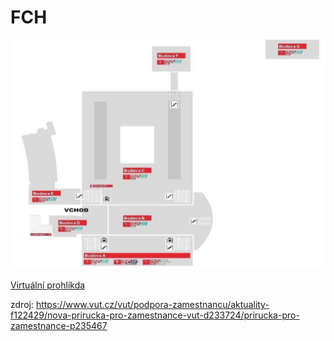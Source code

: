 # FCH

![](FCH.png)

[Virtuální prohlíkda](https://my.matterport.com/show/?m=osPYjU7p9bT)

zdroj: https://www.vut.cz/vut/podpora-zamestnancu/aktuality-f122429/nova-prirucka-pro-zamestnance-vut-d233724/prirucka-pro-zamestnance-p235467
